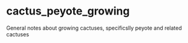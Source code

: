 # cactus_peyote_growing
General notes about growing cactuses, specificslly peyote and related cactuses

